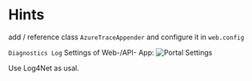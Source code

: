 ﻿# Hints

add / reference class `AzureTraceAppender` and configure it in `web.config`

`Diagnostics Log` Settings of Web-/API- App:
![Portal Settings](/blob/master/images/settings.png?raw=true)

Use Log4Net as usal.



